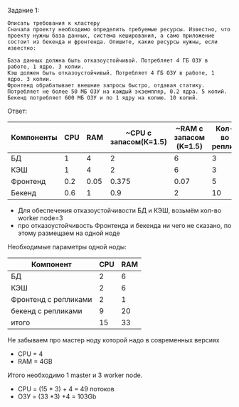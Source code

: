 Задание 1:
```
Описать требования к кластеру
Сначала проекту необходимо определить требуемые ресурсы. Известно, что проекту нужны база данных, система кеширования, а само приложение состоит из бекенда и фронтенда. Опишите, какие ресурсы нужны, если известно:

База данных должна быть отказоустойчивой. Потребляет 4 ГБ ОЗУ в работе, 1 ядро. 3 копии.
Кэш должен быть отказоустойчивый. Потребляет 4 ГБ ОЗУ в работе, 1 ядро. 3 копии.
Фронтенд обрабатывает внешние запросы быстро, отдавая статику. Потребляет не более 50 МБ ОЗУ на каждый экземпляр, 0.2 ядра. 5 копий.
Бекенд потребляет 600 МБ ОЗУ и по 1 ядру на копию. 10 копий.
```
Ответ:

Компоненты |  CPU |  RAM | ~CPU c запасом(К=1.5) | ~RAM с запасом (K=1.5) | Кол-во реплик  | CPU ~summ |  RAM ~summ
---------- |  --- |  --- |  -------------------- |  ------------------- | ------------- |  -------- |  --------
БД |  1 |  4 |  2 |  6 |  3 |  6 |  18
КЭШ |  1 |  4 |  2 |  6 |  3 |  6 |  18
Фронтенд |  0.2 |  0.05 |  0.375 | 0.07 | 5 |  2 |  1   
Бекенд |  0.6 |  1 |  0.9 |  2 | 10 |  9 |  20

 - Для обеспечения отказоустойчивости БД и КЭШ, возьмём кол-во worker node=3
 - про отказоустойчивость Фронтенда и бекенда ни чего не сказано, по этому размещаем на одной ноде
 
 Необходимые параметры одной ноды:
 
 Компонент |  CPU |  RAM
 --------- |  --- |  ---
 БД |  2 |  6
 КЭШ | 2 |  6
 Фронтенд с репликами |  2 |  1
 бекенд с репликами |  9 |  20
 итого |  15 |  33
 
 Не забываем про мастер ноду которой надо в современных версиях
  - CPU = 4
  - RAM = 4GB
 
 Итого необходимо 1 master и 3 worker node.
 
  - CPU = (15 * 3) + 4 = 49 потоков
  - ОЗУ = (33 *3) +4 = 103Gb

